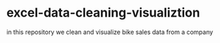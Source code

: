 # excel-data-cleaning-visualiztion
in this repository we clean and visualize bike sales data from a company
